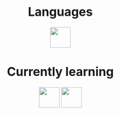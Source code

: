<h1 align="center">Languages</h1>
<p align="center">
  <img src="https://user-images.githubusercontent.com/81008147/194175618-f0141c6d-f050-4ba2-8da6-b023453ff3c3.png" width="48">
</p>

<h1 align="center">Currently learning</h1>

<p align="center">
  <img src="https://user-images.githubusercontent.com/81008147/193822685-cd943dec-9157-4f70-9660-7955e9fb9b12.png" width="48">
  <img src='https://cdn1.iconfinder.com/data/icons/programing-development-8/24/react_logo-512.png' width='48'>
</p>
